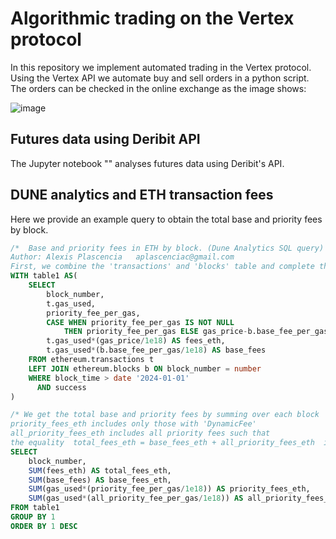 # Algorithmic trading on the Vertex protocol

In this repository we implement automated trading in the Vertex protocol.\
Using the Vertex API we automate buy and sell orders in a python script. \
The orders can be checked in the online exchange as the image shows:

![image](https://github.com/alexisdpc/algo-trading-API/assets/124795834/dc4af327-c64d-4645-a608-e8ecf947b532)

## Futures data using Deribit API

The Jupyter notebook "" analyses futures data using Deribit's API.

## DUNE analytics and ETH transaction fees

Here we provide an example query to obtain the total base and priority fees by block.

```sql
/*  Base and priority fees in ETH by block. (Dune Analytics SQL query)
Author: Alexis Plascencia   aplascenciac@gmail.com
First, we combine the 'transactions' and 'blocks' table and complete the 'priority_fee_per_gas' */
WITH table1 AS(
    SELECT
        block_number,
        t.gas_used,
        priority_fee_per_gas,
        CASE WHEN priority_fee_per_gas IS NOT NULL 
            THEN priority_fee_per_gas ELSE gas_price-b.base_fee_per_gas END AS all_priority_fee_per_gas,
        t.gas_used*(gas_price/1e18) AS fees_eth,
        t.gas_used*(b.base_fee_per_gas/1e18) AS base_fees
    FROM ethereum.transactions t
    LEFT JOIN ethereum.blocks b ON block_number = number
    WHERE block_time > date '2024-01-01' 
      AND success
)

/* We get the total base and priority fees by summing over each block
priority_fees_eth includes only those with 'DynamicFee'
all_priority_fees_eth includes all priority fees such that 
the equality  total_fees_eth = base_fees_eth + all_priority_fees_eth  is satisfied */
SELECT
    block_number,
    SUM(fees_eth) AS total_fees_eth,
    SUM(base_fees) AS base_fees_eth,
    SUM(gas_used*(priority_fee_per_gas/1e18)) AS priority_fees_eth,
    SUM(gas_used*(all_priority_fee_per_gas/1e18)) AS all_priority_fees_eth
FROM table1
GROUP BY 1
ORDER BY 1 DESC
```

